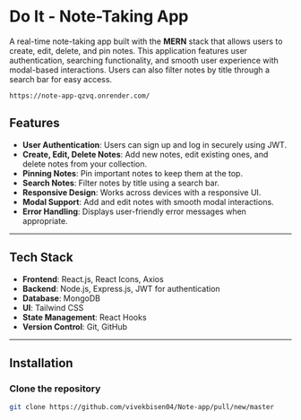 # **Do It - Note-Taking App**

A real-time note-taking app built with the **MERN** stack that allows users to create, edit, delete, and pin notes. This application features user authentication, searching functionality, and smooth user experience with modal-based interactions. Users can also filter notes by title through a search bar for easy access.
```
https://note-app-qzvq.onrender.com/
```

## **Features**

- **User Authentication**: Users can sign up and log in securely using JWT.
- **Create, Edit, Delete Notes**: Add new notes, edit existing ones, and delete notes from your collection.
- **Pinning Notes**: Pin important notes to keep them at the top.
- **Search Notes**: Filter notes by title using a search bar.
- **Responsive Design**: Works across devices with a responsive UI.
- **Modal Support**: Add and edit notes with smooth modal interactions.
- **Error Handling**: Displays user-friendly error messages when appropriate.

---

## **Tech Stack**

- **Frontend**: React.js, React Icons, Axios
- **Backend**: Node.js, Express.js, JWT for authentication
- **Database**: MongoDB
- **UI**: Tailwind CSS
- **State Management**: React Hooks
- **Version Control**: Git, GitHub

---

## **Installation**

### **Clone the repository**

```bash
git clone https://github.com/vivekbisen04/Note-app/pull/new/master
